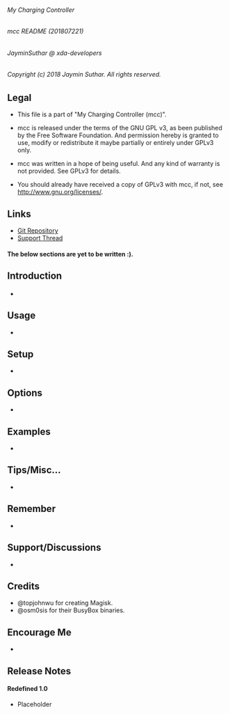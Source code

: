 ###### My Charging Controller
###### mcc README (201807221)
###### JayminSuthar @ xda-developers

###### Copyright (c) 2018 Jaymin Suthar. All rights reserved.

## Legal

* This file is a part of "My Charging Controller (mcc)".

* mcc is released under the terms of the GNU GPL v3, as been
   published by the Free Software Foundation. And permission
   hereby is granted to use, modify or redistribute it maybe
   partially or entirely under GPLv3 only.

* mcc was written in a hope of being useful. And any kind of
   warranty is not provided. See GPLv3 for details.

* You should already have received a copy of GPLv3 with mcc,
   if not, see <http://www.gnu.org/licenses/>.

## Links

* [Git Repository](https://github.com/sjayminsgithub/My-Charging-Controller)
* [Support Thread](https://forum.xda-developers.com/apps/magisk/mcs-charging-controller-t3739371)

#### The below sections are yet to be written :).

## Introduction

* ####

## Usage

*

## Setup

*

## Options

*

## Examples

*

## Tips/Misc...

*

## Remember

*

## Support/Discussions

*

## Credits

* @topjohnwu for creating Magisk.
* @osm0sis for their BusyBox binaries.

## Encourage Me

*

## Release Notes

#### Redefined 1.0

* Placeholder
